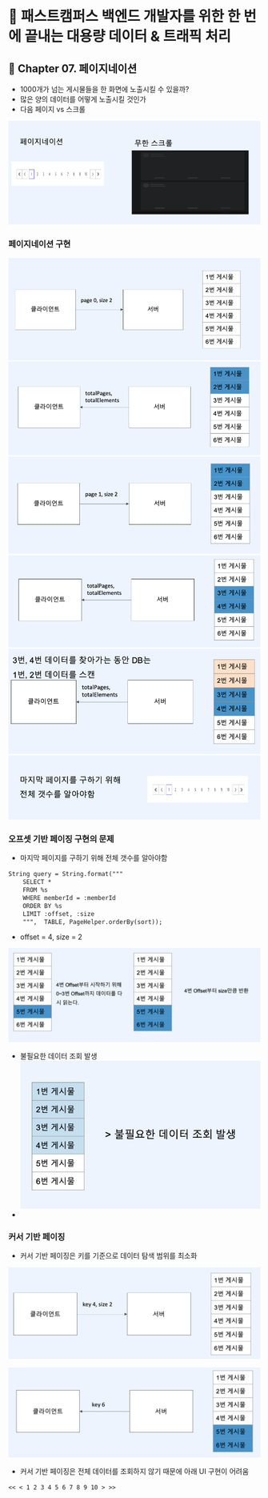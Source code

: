 # :book: 패스트캠퍼스 백엔드 개발자를 위한 한 번에 끝내는 대용량 데이터 & 트래픽 처리
## :pushpin: Chapter 07. 페이지네이션 
- 1000개가 넘는 게시물들을 한 화면에 노출시킬 수 있을까?
- 많은 양의 데이터를 어떻게 노출시킬 것인가
- 다음 페이지 vs 스크롤

![](./images/다음페이지vs무한스크롤.png)

### 페이지네이션 구현
![](./images/페이지네이션1.png)
![](./images/페이지네이션2.png)
![](./images/페이지네이션3.png)
![](./images/페이지네이션4.png)
![](./images/페이지네이션5.png)
![](./images/페이지네이션6.png)


### 오프셋 기반 페이징 구현의 문제
- 마지막 페이지를 구하기 위해 전체 갯수를 알아야함

```text
String query = String.format("""
    SELECT *
    FROM %s
    WHERE memberId = :memberId
    ORDER BY %s
    LIMIT :offset, :size
    """,  TABLE, PageHelper.orderBy(sort));
```

- offset = 4, size = 2

![](./images/페이징문제점.png)

- 불필요한 데이터 조회 발생 
![](./images/페이징문제점2.png)
- 
### 커서 기반 페이징
- 커서 기반 페이징은 키를 기준으로 데이터 탐색 범위를 최소화

![](./images/커서기반페이징.png)

![](./images/커서기반페이징2.png)

- 커서 기반 페이징은 전체 데이터를 조회하지 않기 때문에 아래 UI 구현이 어려움

```text
<< < 1 2 3 4 5 6 7 8 9 10 > >>
```